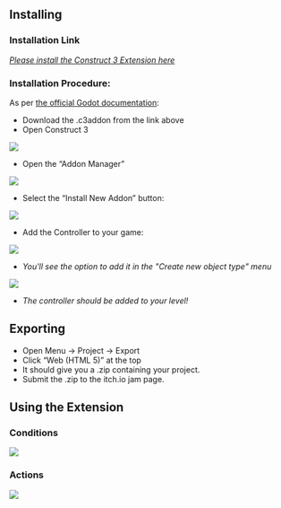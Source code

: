 ## Installing

### Installation Link

[*Please install the Construct 3 Extension here*](https://drive.google.com/file/d/18_Em6snaGC8t_jDbkTFl0hglOoM2SXXE/view?usp=sharing)

### Installation Procedure:

As per [the official Godot documentation](https://docs.godotengine.org/en/3.6/tutorials/plugins/editor/installing_plugins.html):
- Download the .c3addon from the link above
- Open Construct 3

<img src="img/construct3/manager.png"/>

- Open the “Addon Manager”

<img src="img/construct3/install.png"/>

- Select the “Install New Addon” button: 

<img src="img/construct3/add.png"/>

- Add the Controller to your game:

<img src="img/construct3/controller.png"/>

- *You'll see the option to add it in the "Create new object type" menu*

<img src="img/construct3/scene.png"/>

- *The controller should be added to your level!*


## Exporting

- Open Menu -> Project -> Export
- Click “Web (HTML 5)” at the top
- It should give you a .zip containing your project.
- Submit the .zip to the itch.io jam page.

## Using the Extension

### Conditions

<img src="img/construct3/conditions.jpg"/>

### Actions

<img src="img/construct3/actions.jpg"/>